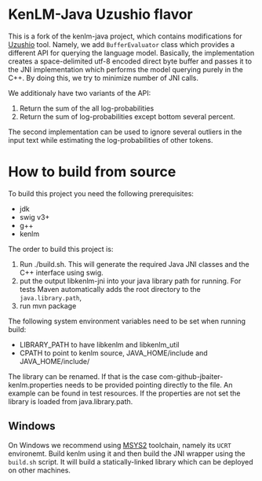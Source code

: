 # KenLM-Java Uzushio flavor

This is a fork of the kenlm-java project, which contains modifications for [Uzushio](https://github.com/WorksApplications/uzushio) tool.
Namely, we add `BufferEvaluator` class which provides a different API for querying the language model.
Basically, the implementation creates a space-delimited utf-8 encoded direct byte buffer and passes it to the JNI implementation
which performs the model querying purely in the C++.
By doing this, we try to minimize number of JNI calls.

We additionaly have two variants of the API:
1. Return the sum of the all log-probabilities
2. Return the sum of log-probabilities except bottom several percent.

The second implementation can be used to ignore several outliers in the input text while estimating the log-probabilities of other tokens.


# How to build from source

To build this project you need the following prerequisites:
* jdk
* swig v3+
* g++
* kenlm

The order to build this project is:
1. Run ./build.sh. This will generate the required Java JNI classes and the C++ interface using swig.
2. put the output libkenlm-jni into your java library path for running. For tests Maven automatically adds the root directory to the `java.library.path`,
3. run mvn package

The following system environment variables need to be set when running build:
* LIBRARY_PATH to have libkenlm and libkenlm_util
* CPATH to point to kenlm source, JAVA_HOME/include and JAVA_HOME/include/<arch>

The library can be renamed. If that is the case com-github-jbaiter-kenlm.properties needs to be provided pointing directly to the file. An example can be found in test resources. If the properties are not set the library is loaded from java.library.path.

## Windows

On Windows we recommend using [MSYS2](https://www.msys2.org/) toolchain, namely its `UCRT` environemt.
Build kenlm using it and then build the JNI wrapper using the `build.sh` script.
It will build a statically-linked library which can be deployed on other machines.